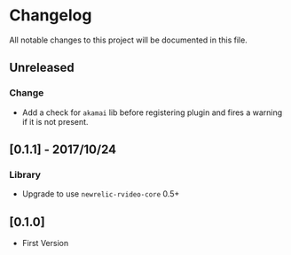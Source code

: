# Changelog
All notable changes to this project will be documented in this file.

## Unreleased
### Change
- Add a check for `akamai` lib before registering plugin and fires a warning if it is not present.

## [0.1.1] - 2017/10/24
### Library
- Upgrade to use `newrelic-rvideo-core` 0.5+

## [0.1.0]
- First Version